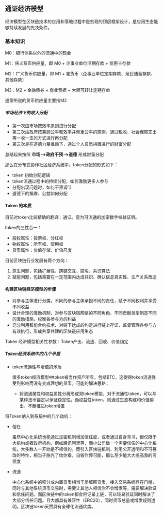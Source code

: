 ## 通证经济模型

经济模型在区块链技术的应用和落地过程中是宏观的顶层框架设计，是应用生态能够持续发展的先决条件。



### 基本知识

M0：银行体系以外的流通中的现金

M1：侠义货币供应量，即 M0 + 企事业单位活期存款 + 信用卡存款

M2：广义货币供应量，即 M1 + 准货币（企事业单位定期存款、居民储蓄存款、其他存款）

M3：M2 + 金融债券 + 商业票据 + 大额可转让定期存单

通常所说的货币供应量主要指M2



##### 市场经济下的收入分配

* 第一次由市场按效率原则进行分配
* 第二次由政府按兼顾公平和效率并侧重公平的原则，通过税收、社会保障支出等一收一支的方式进行再分配
* 第三次是在道德力量推动下，通过个人自愿捐赠进行的财富分配

总结起来按照 **市场—>政府干预—>道德** 形成财富分配

那么在分布式协作社区经济系统中，token分配的形式如下：

* token 初始分配逻辑
* token流通过程中的持续分配，如何激励更多人参与
* 分配出现问题时，如何干预调节
* 道德下的捐赠、公益如何分配



#### Token 的本质

目前对token比较精确的翻译：通证。意为可流通的加密数字权益证明。

token的三性合一：

* 股权属性：投票权、分红权
* 物权属性：所有权、使用权
* 货币属性：价值存储、价值尺度



目前区块链行业发展有两个方向：

1. 原生问题，包括扩展性、跨链交互、匿名、共识算法
2. 赋能问题，包括需要在一定范围内达成共识、确认信息真实性、生产关系改造



#### 构建区块链经济模型的步骤

* 对参与主体进行分类，不同的参与主体承担不同的责任，赋予不同权利并享受不同收益
* 设计合理的激励机制，对参与区块链网络的不同角色、不同贡献类型制定不同的激励措施，权衡各参与方的利益
* 充分利用智能合约技术、对链下达成的约定进行链上存证，监督管理各参与方有效执行，形成共享共建的区块链应用生态



Token 经济模型相关性参数：Token产出、流通、回收、价值锚定



##### Token经济系统中的几个矛盾

* token流通性与增值的矛盾

  很多token经济模型中token被当作资产所有，包括BTC，这使得token流通性受到影响而没有变成理想的货币。可能的解决思路：

  * 将流通属性和权益属性分离形成双token模型，对于流通性token，可以与某种法币锚定以保证稳定性。而权益性token，则通过生态构建和价值输出，不断推进token增值





将Token纳入到系统中的几个动机：

* 信任

  虽然中心化系统也能通过加密机制增加信任度，或者通过自身背书，但仅限于大机构或者政府机构，例如腾讯阿里等，而小公司做一个需要信任的中心化系统，大多数人一开始是不相信的。而引入区块链机制，利用公开透明和不可篡改的特性，相当于脱光了给你看，自毁作弊可能，那么至少能大大提高我的可信度

* 流通

  中心化系统中的积分或内置货币相当于局域网货币，接入交易系统存在门槛，同时与其他系统货币交易时，需要让其他人相信你不会增发等，需要解决验证和信任问题。而区块链中的token都会将记录上链，可以轻易验证同时解决了大部分信任问题。且大都具有兼容性（ERC20），同时货币总量或增发规则透明。区块链token天然具有全球化流通优势。